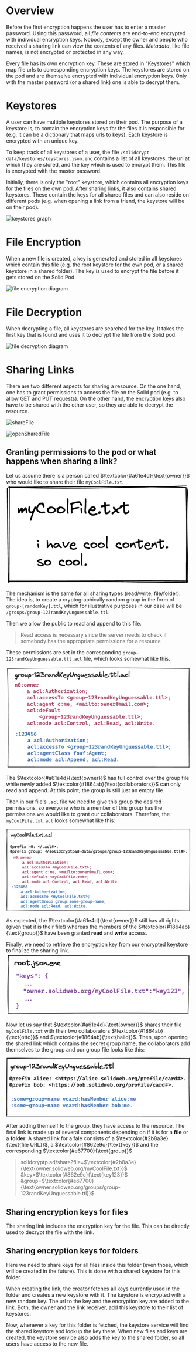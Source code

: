 # Overview

Before the first encryption happens the user has to enter a master password. Using this password, all _file contents_ are end-to-end encrypted with individual encryption keys. Nobody, except the owner and people who received a sharing link can view the contents of any files. _Metadata_, like file names, is not encrypted or protected in any way.

Every file has its own encryption key. These are stored in "Keystores" which map file urls to corresponding encryption keys. The keystores are stored on the pod and are themselve encrypted with individual encryption keys. Only with the master password (or a shared link) one is able to decrypt them.

# Keystores

A user can have multiple keystores stored on their pod. The purpose of a keystore is, to contain the encryption keys for the files it is responsible for (e.g. it can be a dictionary that maps urls to keys). Each keystore is encrypted with an unique key.

To keep track of all keystores of a user, the file `/solidcrypt-data/keystores/keystores.json.enc` contains a list of all keystores, the url at which they are stored, and the key which is used to encrypt them. This file is encrypted with the master password.

Initially, there is only the "root" keystore, which contains all encryption keys for the files on the own pod. After sharing links, it also contains shared keystores. These contain the keys for all shared files and can also reside on different pods (e.g. when opening a link from a friend, the keystore will be on their pod).

![keystores graph](https://www.plantuml.com/plantuml/png/fPCnQyCm48Lt_Og7zmnjjmnTIhEqfO7GAMHGVMSYAgHmfoI4al_UAX9rgC4GF1byxttt_0wR48dHhA9tz2IdNLfQQl1jWFKNdpH5OIZBmRMymMpsY7NdF8D3cyKkXduwnqxYmH4ZEz55mLwy6enuBiJdCc32ubUdcLIrvcmCsMG_hJAQXJWEf5Z66h7rSK_z-vSQMCiKMA-sLZ8sUcB1myO0PpCq_WkGxLbvlRrMDDZTMuVRNvqcs41NNrwgYLr-5dNjO5Zs71sdTjihRuU-7qCElBdLMOkhTKombzxl9XFk9nC6jn-vkJ5Lyw4ipULVUBEQMB2qgiSeD78quWiNVpFlD1Ng3m00)

# File Encryption

When a new file is created, a key is generated and stored in all keystores which contain this file (e.g. the root keystore for the own pod, or a shared keystore in a shared folder). The key is used to encrypt the file before it gets stored on the Solid Pod.

![file encryption diagram](https://www.plantuml.com/plantuml/png/XP71Rk8m48RlynIZx6LNYEsTGuLQjPUs4XBg0mps0ACwjcLF2Bnz7O98IMavGAIP___yMPvdfQHDxK157UEpbBydRz8XgWGFG4P3mlVC2M0LzbWjWnDd7xl0Wco5VrvbizK7rp34WX8ZaRmUGGDdoMadvZ9HlV1XKdvPG-9Je4BAE9gDiUSvUuj52S2Iqeeouo9O0EXaSNf_NG4d4vnXfXqZxwcEZl_hNW6kXWjbRDFtDwnt9Z4fumSVS1tI1MtSAPYYTgwMJhz79rdnho6pPViF4ckJF7AlmVQSozU8tJLx97lbX6-Kky-2Scv3ij-mTR-Ff_rDoHpPo5hCO7jR5234u_NG1yLrQBo5dmwQOHCjAG_yLdIBdjjk0i1TztHI6VpoH6KnmAS5t2PH7lGkteQCoewKlxOwz4ZlDcXU19lQVG80)

# File Decryption

When decrypting a file, all keystores are searched for the key. It takes the first key that is found and uses it to decrypt the file from the Solid pod.

![file decryption diagram](https://www.plantuml.com/plantuml/png/XP3VQkim38VlzHGYv-QCiZt0BaRPdzriWqBP0wYsqfevTf2LhNtx9KtCC4dfHKWY_VJfG-ka9Der7jIfPtnrdl6PZPnQTJ40aD4e-9bO07RnYDKsUkVjqn3OaAtmtxlR7_JHTmmjYJhZMWfw1hs4pDcoV3jJ9getFgtw9saKdW8LKiAoDiVcEWUBlHA09QKT9SPDj00moEBjmx82hbPuZy9aaO_Kj9xlzAW0Y-5CAMPhLdCeXgT8dkWjBYM5jPE0F2vYUwOlLoyhbGVAMdjM_E8Jrb6AbJay4ympKn-zIuh_3Pa3svkvKywb9U9myX79GLdmWzBmsb1AFr7i3DkC_NRgNvLCBHjNE_DdUrqqT_f_oDyc1kMW6ElYHciEjclyBm00)

# Sharing Links

There are two different aspects for sharing a resource. On the one hand, one has to grant permissions to access the file on the Solid pod (e.g. to allow GET and PUT requests). On the other hand, the encryption keys also have to be shared with the other user, so they are able to decrypt the resource.

![shareFile](https://www.plantuml.com/plantuml/png/RP11IyGm48Nl-HN32buM1VNcGHO5FRZWGdz1J6RROTEaJ2QxstzlKeXLsXuAUI_lcpVPHT4igNTAI1p2E-LVqsactogbZGI6huj7LkexN67J14VEll4uo47R3TpigUtarILKGmQHeK5xWJtvKw5WWtmcyz_yn75DFY3t52C5l-P-S4X3DT1Ro7LK_gPoSFUo60dRBJn3B0eSyrRtSXMb5hToilQfcHO5JZZ2CV2SP9J4lkZhaDflnXX6BGYilGqzjCMlbEdmyFYqYbe-HEb4P_oDWJO6OmG9Sx-ATXa85v9kMk7spwWTUfjwzmC0)

![openSharedFile](https://www.plantuml.com/plantuml/png/VP31JiCm38RlVWfhIDn00cuSqCIaNU0mgU81GkDsrjmuSjonlZsX7DYgYTmY-_l_BraN3-RZ8E3iGlXHEFLOzi4eOiT2A9mE0A5rDTmQKue0dth2LQF24ZSsPT-5kCART-xt_YeZGGxct78EoR7voThea3LHyelHbeKQiYEtbyWRJSNLhivsHaUchx_0AeJL1-hvrSExbqKfFkE19hp5tdJC3uzF08k5Yfp9rFqG8mvJ8UdGzJzkALlP-JetTchp9zxxoQ-noyTKE7B94gOpR4qfZeDy0m00)

## Granting permissions to the pod or what happens when sharing a link?

Let us assume there is a person called $`\textcolor{#a61e4d}{\text{owner}}`$ who would like to share their file `myCoolFile.txt`.
![myCoolFile.txt](./images/myCoolFile.png)

The mechanism is the same for all sharing types (read/write, file/folder). The idea is, to create a cryptographically random group in the form of `group-[randomKey].ttl`, which for illustrative purposes in our case will be `/groups/group-123randKeyUnguessable.ttl`.

Then we allow the public to read and append to this file.

> Read access is necessary since the server needs to check if somebody has the appropriate permissions for a resource

These permissions are set in the corresponding `group-123randKeyUnguessable.ttl.acl` file, which looks somewhat like this.

![group.ttl.acl](./images/groupAcl.png)

The $`\textcolor{#a61e4d}{\text{owner}}`$ has full control over the group file while newly added $`\textcolor{#1864ab}{\text{collaborators}}`$ can only read and append. At this point, the group is still just an empty file.

Then in our file's `.acl` file we need to give this group the desired permissions, so everyone who is a member of this group has the permissions we would like to grant our collaborators. Therefore, the `myCoolFile.txt.acl` looks somewhat like this:

![file.txt.acl](./images/myCoolFileAcl.png)

As expected, the $`\textcolor{#a61e4d}{\text{owner}}`$ still has all rights (given that it is their file!) whereas the members of the $`\textcolor{#1864ab}{\text{group}}`$ have been granted **read** and **write** access.

Finally, we need to retrieve the encryption key from our encrypted keystore to finalize the sharing link.
![keystore](./images/keystoreRoot.png)

Now let us say that $`\textcolor{#a61e4d}{\text{owner}}`$ shares their file `myCoolFile.txt` with their two collaborators $`\textcolor{#1864ab}{\text{otto}}`$ and $`\textcolor{#1864ab}{\text{halid}}`$. Then, upon opening the shared link which contains the secret group name, the collaborators add themselves to the group and our group file looks like this:

![group.ttl](./images/group.png)

After adding themself to the group, they have access to the resource. The final link is made up of several components depending on if it is for a **file** or a **folder**. A shared link for a fale consists of a $`\textcolor{#2b8a3e}{\text{file URL}}`$, a $`\textcolor{#862e9c}{\text{key}}`$ and the corresponding $`\textcolor{#e67700}{\text{group}}`$

> solidcryptp.ad/share?file=$`\textcolor{#2b8a3e}{\text{owner.solidweb.org/myCoolFile.txt}}`$
> &key=$`\textcolor{#862e9c}{\text{key123}}`$
> &group=$`\textcolor{#e67700}{\text{owner.solidweb.org/groups/group-123randKeyUnguessable.ttl}}`$

## Sharing encryption keys for files

The sharing link includes the encryption key for the file. This can be directly used to decrypt the file with the link.

## Sharing encryption keys for folders

Here we need to share keys for all files inside this folder (even those, which will be created in the future). This is done with a shared keystore for this folder.

When creating the link, the creator fetches all keys currently used in the folder and creates a new keystore with it. The keystore is encrypted with a new random key. The url to the key and the encryption key are added to the link. Both, the owner and the link receiver, add this keystore to their list of keystores.

Now, whenever a key for this folder is fetched, the keystore service will find the shared keystore and lookup the key there. When new files and keys are created, the keystore service also adds the key to the shared folder, so all users have access to the new file.
